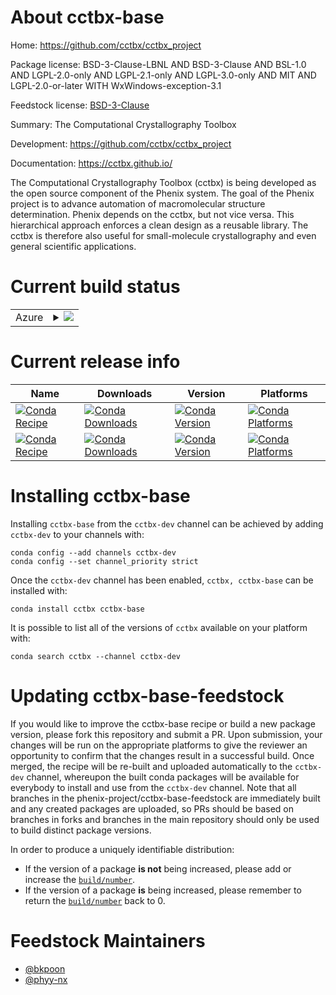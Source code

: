 About cctbx-base
================

Home: https://github.com/cctbx/cctbx_project

Package license: BSD-3-Clause-LBNL AND BSD-3-Clause AND BSL-1.0 AND LGPL-2.0-only AND LGPL-2.1-only AND LGPL-3.0-only AND MIT AND LGPL-2.0-or-later WITH WxWindows-exception-3.1

Feedstock license: [BSD-3-Clause](https://github.com/phenix-project/phenix-feedstock/blob/master/LICENSE.txt)

Summary: The Computational Crystallography Toolbox

Development: https://github.com/cctbx/cctbx_project

Documentation: https://cctbx.github.io/

The Computational Crystallography Toolbox (cctbx) is being developed
as the open source component of the Phenix system. The goal of the
Phenix project is to advance automation of macromolecular structure
determination. Phenix depends on the cctbx, but not vice versa. This
hierarchical approach enforces a clean design as a reusable library.
The cctbx is therefore also useful for small-molecule crystallography
and even general scientific applications.


Current build status
====================


<table>
    
  <tr>
    <td>Azure</td>
    <td>
      <details>
        <summary>
          <a href="https://dev.azure.com/phenix-release/feedstock-builds/_build/latest?definitionId=7&branchName=master">
            <img src="https://dev.azure.com/phenix-release/feedstock-builds/_apis/build/status/phenix-feedstock?branchName=master">
          </a>
        </summary>
        <table>
          <thead><tr><th>Variant</th><th>Status</th></tr></thead>
          <tbody><tr>
              <td>linux_64_numpy1.17python3.6.____cpython</td>
              <td>
                <a href="https://dev.azure.com/phenix-release/feedstock-builds/_build/latest?definitionId=7&branchName=master">
                  <img src="https://dev.azure.com/phenix-release/feedstock-builds/_apis/build/status/phenix-feedstock?branchName=master&jobName=linux&configuration=linux_64_numpy1.17python3.6.____cpython" alt="variant">
                </a>
              </td>
            </tr><tr>
              <td>linux_64_numpy1.17python3.7.____cpython</td>
              <td>
                <a href="https://dev.azure.com/phenix-release/feedstock-builds/_build/latest?definitionId=7&branchName=master">
                  <img src="https://dev.azure.com/phenix-release/feedstock-builds/_apis/build/status/phenix-feedstock?branchName=master&jobName=linux&configuration=linux_64_numpy1.17python3.7.____cpython" alt="variant">
                </a>
              </td>
            </tr><tr>
              <td>linux_64_numpy1.17python3.8.____cpython</td>
              <td>
                <a href="https://dev.azure.com/phenix-release/feedstock-builds/_build/latest?definitionId=7&branchName=master">
                  <img src="https://dev.azure.com/phenix-release/feedstock-builds/_apis/build/status/phenix-feedstock?branchName=master&jobName=linux&configuration=linux_64_numpy1.17python3.8.____cpython" alt="variant">
                </a>
              </td>
            </tr><tr>
              <td>linux_64_numpy1.19python3.9.____cpython</td>
              <td>
                <a href="https://dev.azure.com/phenix-release/feedstock-builds/_build/latest?definitionId=7&branchName=master">
                  <img src="https://dev.azure.com/phenix-release/feedstock-builds/_apis/build/status/phenix-feedstock?branchName=master&jobName=linux&configuration=linux_64_numpy1.19python3.9.____cpython" alt="variant">
                </a>
              </td>
            </tr><tr>
              <td>osx_64_numpy1.17python3.6.____cpython</td>
              <td>
                <a href="https://dev.azure.com/phenix-release/feedstock-builds/_build/latest?definitionId=7&branchName=master">
                  <img src="https://dev.azure.com/phenix-release/feedstock-builds/_apis/build/status/phenix-feedstock?branchName=master&jobName=osx&configuration=osx_64_numpy1.17python3.6.____cpython" alt="variant">
                </a>
              </td>
            </tr><tr>
              <td>osx_64_numpy1.17python3.7.____cpython</td>
              <td>
                <a href="https://dev.azure.com/phenix-release/feedstock-builds/_build/latest?definitionId=7&branchName=master">
                  <img src="https://dev.azure.com/phenix-release/feedstock-builds/_apis/build/status/phenix-feedstock?branchName=master&jobName=osx&configuration=osx_64_numpy1.17python3.7.____cpython" alt="variant">
                </a>
              </td>
            </tr><tr>
              <td>osx_64_numpy1.17python3.8.____cpython</td>
              <td>
                <a href="https://dev.azure.com/phenix-release/feedstock-builds/_build/latest?definitionId=7&branchName=master">
                  <img src="https://dev.azure.com/phenix-release/feedstock-builds/_apis/build/status/phenix-feedstock?branchName=master&jobName=osx&configuration=osx_64_numpy1.17python3.8.____cpython" alt="variant">
                </a>
              </td>
            </tr><tr>
              <td>osx_64_numpy1.19python3.9.____cpython</td>
              <td>
                <a href="https://dev.azure.com/phenix-release/feedstock-builds/_build/latest?definitionId=7&branchName=master">
                  <img src="https://dev.azure.com/phenix-release/feedstock-builds/_apis/build/status/phenix-feedstock?branchName=master&jobName=osx&configuration=osx_64_numpy1.19python3.9.____cpython" alt="variant">
                </a>
              </td>
            </tr><tr>
              <td>osx_arm64_python3.8.____cpython</td>
              <td>
                <a href="https://dev.azure.com/phenix-release/feedstock-builds/_build/latest?definitionId=7&branchName=master">
                  <img src="https://dev.azure.com/phenix-release/feedstock-builds/_apis/build/status/phenix-feedstock?branchName=master&jobName=osx&configuration=osx_arm64_python3.8.____cpython" alt="variant">
                </a>
              </td>
            </tr><tr>
              <td>osx_arm64_python3.9.____cpython</td>
              <td>
                <a href="https://dev.azure.com/phenix-release/feedstock-builds/_build/latest?definitionId=7&branchName=master">
                  <img src="https://dev.azure.com/phenix-release/feedstock-builds/_apis/build/status/phenix-feedstock?branchName=master&jobName=osx&configuration=osx_arm64_python3.9.____cpython" alt="variant">
                </a>
              </td>
            </tr><tr>
              <td>win_64_numpy1.17python3.6.____cpython</td>
              <td>
                <a href="https://dev.azure.com/phenix-release/feedstock-builds/_build/latest?definitionId=7&branchName=master">
                  <img src="https://dev.azure.com/phenix-release/feedstock-builds/_apis/build/status/phenix-feedstock?branchName=master&jobName=win&configuration=win_64_numpy1.17python3.6.____cpython" alt="variant">
                </a>
              </td>
            </tr><tr>
              <td>win_64_numpy1.17python3.7.____cpython</td>
              <td>
                <a href="https://dev.azure.com/phenix-release/feedstock-builds/_build/latest?definitionId=7&branchName=master">
                  <img src="https://dev.azure.com/phenix-release/feedstock-builds/_apis/build/status/phenix-feedstock?branchName=master&jobName=win&configuration=win_64_numpy1.17python3.7.____cpython" alt="variant">
                </a>
              </td>
            </tr><tr>
              <td>win_64_numpy1.17python3.8.____cpython</td>
              <td>
                <a href="https://dev.azure.com/phenix-release/feedstock-builds/_build/latest?definitionId=7&branchName=master">
                  <img src="https://dev.azure.com/phenix-release/feedstock-builds/_apis/build/status/phenix-feedstock?branchName=master&jobName=win&configuration=win_64_numpy1.17python3.8.____cpython" alt="variant">
                </a>
              </td>
            </tr>
          </tbody>
        </table>
      </details>
    </td>
  </tr>
</table>

Current release info
====================

| Name | Downloads | Version | Platforms |
| --- | --- | --- | --- |
| [![Conda Recipe](https://img.shields.io/badge/recipe-cctbx-green.svg)](https://anaconda.org/cctbx-dev/cctbx) | [![Conda Downloads](https://img.shields.io/conda/dn/cctbx-dev/cctbx.svg)](https://anaconda.org/cctbx-dev/cctbx) | [![Conda Version](https://img.shields.io/conda/vn/cctbx-dev/cctbx.svg)](https://anaconda.org/cctbx-dev/cctbx) | [![Conda Platforms](https://img.shields.io/conda/pn/cctbx-dev/cctbx.svg)](https://anaconda.org/cctbx-dev/cctbx) |
| [![Conda Recipe](https://img.shields.io/badge/recipe-cctbx--base-green.svg)](https://anaconda.org/cctbx-dev/cctbx-base) | [![Conda Downloads](https://img.shields.io/conda/dn/cctbx-dev/cctbx-base.svg)](https://anaconda.org/cctbx-dev/cctbx-base) | [![Conda Version](https://img.shields.io/conda/vn/cctbx-dev/cctbx-base.svg)](https://anaconda.org/cctbx-dev/cctbx-base) | [![Conda Platforms](https://img.shields.io/conda/pn/cctbx-dev/cctbx-base.svg)](https://anaconda.org/cctbx-dev/cctbx-base) |

Installing cctbx-base
=====================

Installing `cctbx-base` from the `cctbx-dev` channel can be achieved by adding `cctbx-dev` to your channels with:

```
conda config --add channels cctbx-dev
conda config --set channel_priority strict
```

Once the `cctbx-dev` channel has been enabled, `cctbx, cctbx-base` can be installed with:

```
conda install cctbx cctbx-base
```

It is possible to list all of the versions of `cctbx` available on your platform with:

```
conda search cctbx --channel cctbx-dev
```




Updating cctbx-base-feedstock
=============================

If you would like to improve the cctbx-base recipe or build a new
package version, please fork this repository and submit a PR. Upon submission,
your changes will be run on the appropriate platforms to give the reviewer an
opportunity to confirm that the changes result in a successful build. Once
merged, the recipe will be re-built and uploaded automatically to the
`cctbx-dev` channel, whereupon the built conda packages will be available for
everybody to install and use from the `cctbx-dev` channel.
Note that all branches in the phenix-project/cctbx-base-feedstock are
immediately built and any created packages are uploaded, so PRs should be based
on branches in forks and branches in the main repository should only be used to
build distinct package versions.

In order to produce a uniquely identifiable distribution:
 * If the version of a package **is not** being increased, please add or increase
   the [``build/number``](https://docs.conda.io/projects/conda-build/en/latest/resources/define-metadata.html#build-number-and-string).
 * If the version of a package **is** being increased, please remember to return
   the [``build/number``](https://docs.conda.io/projects/conda-build/en/latest/resources/define-metadata.html#build-number-and-string)
   back to 0.

Feedstock Maintainers
=====================

* [@bkpoon](https://github.com/bkpoon/)
* [@phyy-nx](https://github.com/phyy-nx/)

